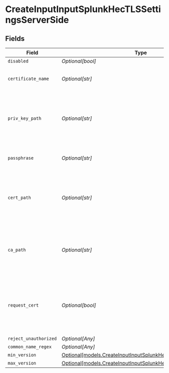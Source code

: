 # CreateInputInputSplunkHecTLSSettingsServerSide


## Fields

| Field                                                                                                                  | Type                                                                                                                   | Required                                                                                                               | Description                                                                                                            |
| ---------------------------------------------------------------------------------------------------------------------- | ---------------------------------------------------------------------------------------------------------------------- | ---------------------------------------------------------------------------------------------------------------------- | ---------------------------------------------------------------------------------------------------------------------- |
| `disabled`                                                                                                             | *Optional[bool]*                                                                                                       | :heavy_minus_sign:                                                                                                     | N/A                                                                                                                    |
| `certificate_name`                                                                                                     | *Optional[str]*                                                                                                        | :heavy_minus_sign:                                                                                                     | The name of the predefined certificate                                                                                 |
| `priv_key_path`                                                                                                        | *Optional[str]*                                                                                                        | :heavy_minus_sign:                                                                                                     | Path on server containing the private key to use. PEM format. Can reference $ENV_VARS.                                 |
| `passphrase`                                                                                                           | *Optional[str]*                                                                                                        | :heavy_minus_sign:                                                                                                     | Passphrase to use to decrypt private key                                                                               |
| `cert_path`                                                                                                            | *Optional[str]*                                                                                                        | :heavy_minus_sign:                                                                                                     | Path on server containing certificates to use. PEM format. Can reference $ENV_VARS.                                    |
| `ca_path`                                                                                                              | *Optional[str]*                                                                                                        | :heavy_minus_sign:                                                                                                     | Path on server containing CA certificates to use. PEM format. Can reference $ENV_VARS.                                 |
| `request_cert`                                                                                                         | *Optional[bool]*                                                                                                       | :heavy_minus_sign:                                                                                                     | Require clients to present their certificates. Used to perform client authentication using SSL certs.                  |
| `reject_unauthorized`                                                                                                  | *Optional[Any]*                                                                                                        | :heavy_minus_sign:                                                                                                     | N/A                                                                                                                    |
| `common_name_regex`                                                                                                    | *Optional[Any]*                                                                                                        | :heavy_minus_sign:                                                                                                     | N/A                                                                                                                    |
| `min_version`                                                                                                          | [Optional[models.CreateInputInputSplunkHecMinimumTLSVersion]](../models/createinputinputsplunkhecminimumtlsversion.md) | :heavy_minus_sign:                                                                                                     | N/A                                                                                                                    |
| `max_version`                                                                                                          | [Optional[models.CreateInputInputSplunkHecMaximumTLSVersion]](../models/createinputinputsplunkhecmaximumtlsversion.md) | :heavy_minus_sign:                                                                                                     | N/A                                                                                                                    |